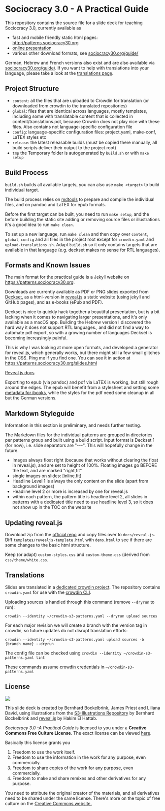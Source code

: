 # Sociocracy 3.0 - A Practical Guide

This repository contains the source file for  a slide deck for teaching Sociocracy 3.0, currently available as 

* fast and mobile friendly static html pages: <http://patterns.sociocracy30.org>
* [online presentation](http://patterns.sociocracy30.org/slides.html)
* various other download formats, see  [sociocracy30.org/guide/](http://sociocracy30.org/guide/) 

German, Hebrew and French versions also exist and are also available via [sociocracy30.org/guide/](http://sociocracy30.org/guide/). If you want to help with translations into your language, please take a look at the [translations page](http://sociocracy30.org/translations/).

## Project Structure

- `content`: all the files that are uploaded to Crowdin for translation (or downloaded from crowdin to the translated repositories)
- `global`: files that are identical across languages, mostly templates, including some with translatable content that is collected in content/translations.pot, because Crowdin does not play nice with these files. Also contains not language-specific configuration file
- `config`: language-specific configuration files: project.yaml, make-conf, LaTEX styles etc
- `release`: the latest releasable builds (must be copied there manually, all build scripts deliver their output to the project root)
- `tmp` the Temporary folder is autogenerated by  `build.sh` or with `make setup`


## Build Process

`build.sh` builds all available targets, you can also use `make <target>` to build individual target.

The build process relies on [mdtools](https://github.com/bboc/mdtools) to prepare and compile the individual files, and on pandoc and LaTEX for epub formats.

Before the first target can be built, you need to run `make setup`, and the before building the static site adding or removing source files or illustrations it's a good idea to run `make clean`.

To set up a new language, run `make clean` and then copy over `content`, `global`, `config` and all files in the project root except for `crowdin.yaml` and `upload-translations.sh`. Adapt `build.sh` so it only contains targets that are available in that language (e.g. deckset makes no sense for RTL languages).

## Formats and Known Issues

The main format for the practical guide is a Jekyll website on <https://patterns.sociocracy30.org>.

Downloads are currently available as PDF or PNG slides exported from [Deckset](decksetapp.com), as a html-version in [reveal.js](http://lab.hakim.se/reveal-js/#/) a static website (using jekyll and GitHub pages), and as e-books (ePub and PDF).

Deckset is nice to quickly hack together a beautiful presentation, but is a bit lacking when it comes to navigating larger presentations, and it's only available as a macOS app. Building the Hebrew version I discovered the hard way it does not support RTL languages., and did not find a way to automate pdf export, so with a growing number of languages Deckset is becoming increasingly painful. 

This is why I was looking at more open formats, and developed a generator for reveal.js, which generally works, but there might still a few small glitches in the CSS. Ping me if you find one. You can see it in action at <https://patterns.sociocracy30.org/slides.html>

[Reveal.js docs](https://github.com/hakimel/reveal.js/blob/master/README.md)

Exporting to epub (via pandoc) and pdf via LaTEX is working, but still rough around the edges. The epub will benefit from a stylesheet and setting some [metadata for ibooks](http://pandoc.org/MANUAL.html#epub-metadata), while the styles for the pdf need some cleanup in all but the German versions.
 
## Markdown Styleguide

Information in this section is preliminary, and needs further testing.

The Markdown files for the individual patterns are grouped in directories per patterns group and built using a build script. Input format is Deckset 1 (for now), i.e. slide separators are "---". This will hopefully change in the future.

* Images always float right (because that works without clearing the float in reveal.js), and are set to height of 100%. Floating images go BEFORE the text, and are marked "right,fit"
* single images on slides: [inline,fit]
* Headline Level 1 is always the only content on the slide (apart from background images)
* Headline level 2  or more is increased by one for reveal.js
* within each pattern, the pattern title is headline level 2, all slides in patterns with a dedicated title need to use headline level 3, so it does not show up in the TOC on the website

## Updating reveal.js

Download zip from the [official repo](https://github.com/hakimel/reveal.js) and copy files over to `docs/reveal.js`. Diff `templates/revealjs-template.html` with `demo.html` to see if there are some changes to the basic html structure.

Keep (or adapt) `custom-styles.css` and `custom-theme.css` (derived from `css/theme/white.css`.

## Translations

Slides are translated in a [dedicated crowdin project](https://crowdin.com/project/sociocracy-30). The repository contains `crowdin.yaml` for use with the [crowdin CLI](https://support.crowdin.com/cli-tool/). 

Uploading sources is handled through this command (remove `--dryrun` to run):

`crowdin --identity ~/crowdin-s3-patterns.yaml --dryrun upload sources`

For each major revision we will create a branch with the version tag in crowdin, so future updates do not disrupt translation efforts:

`crowdin --identity ~/crowdin-s3-patterns.yaml upload sources -b {branch name} --dryrun`

The config file can be checked using 
`crowdin --identity ~/crowdin-s3-patterns.yaml lint`

 These commands assume [crowdin credentials](https://support.crowdin.com/configuration-file/#cli-2) in `~/crowdin-s3-patterns.yaml`


## License 

[![](http://creativecommons.org/images/deed/seal.png)](http://creativecommons.org/freeworks)

This slide deck is created by Bernhard Bockelbrink, James Priest and Liliana David, using illustrations from the [S3-Illustrations Repository](https://github.com/S3-working-group/s3-illustrations) by Bernhard Bockelbrink and [reveal.js](https://github.com/hakimel/reveal.js) by Hakim El Hattab.

_Sociocracy 3.0 -A Practical Guide_ is licensed to you under a **Creative Commons Free Culture License**. The exact license can be viewed [here](http://creativecommons.org/licenses/by-sa/4.0/).

Basically this license grants you

1. Freedom to use the work itself.
2. Freedom to use the information in the work for any purpose, even commercially.
3. Freedom to share copies of the work for any purpose, even commercially.
4. Freedom to make and share remixes and other derivatives for any purpose. 

You need to attribute the original creator of the materials, and all derivatives need to be shared under the same license. There's more on the topic of free culture on the [Creative Commons website.](http://creativecommons.org/freeworks)

